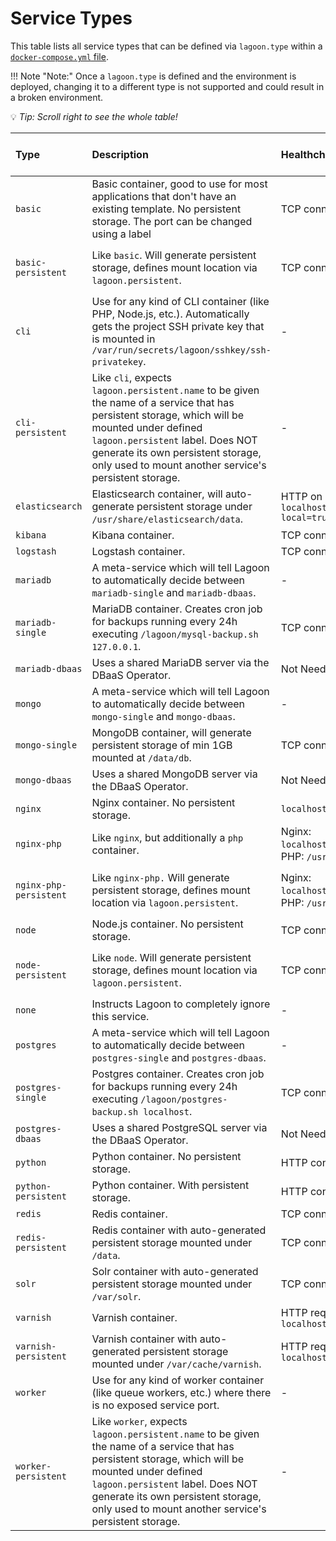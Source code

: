 # Service Types

This table lists all service types that can be defined via `lagoon.type` within a [`docker-compose.yml` file](../using-lagoon-the-basics/docker-compose-yml.md).

!!! Note "Note:"
    Once a `lagoon.type` is defined and the environment is deployed, changing it to a different type is not supported and could result in a broken environment.

💡 _Tip: Scroll right to see the whole table!_

| Type | Description | Healthcheck | Exposed Ports | Auto generated routes | Storage | Additional customization parameters |
| :--- | :--- | :--- | :--- | :--- | :--- | :--- |
| `basic` | Basic container, good to use for most applications that don't have an existing template. No persistent storage. The port can be changed using a label | TCP connection on `3000` | `3000` | Yes | No | `lagoon.service.port` |
| `basic-persistent` | Like `basic`. Will generate persistent storage, defines mount location via `lagoon.persistent`. | TCP connection on `3000` | `3000` | Yes | Yes |  `lagoon.service.port`,`lagoon.persistent`, `lagoon.persistent.name`, `lagoon.persistent.size`, `lagoon.persistent.class` |
| `cli` | Use for any kind of CLI container \(like PHP, Node.js, etc.\). Automatically gets the project SSH private key that is mounted in `/var/run/secrets/lagoon/sshkey/ssh-privatekey`. | - | No | No | No | - |
| `cli-persistent` | Like `cli`, expects `lagoon.persistent.name` to be given the name of a service that has persistent storage, which will be mounted under defined `lagoon.persistent` label. Does NOT generate its own persistent storage, only used to mount another service's persistent storage. | - | No | No | Yes | `lagoon.persistent.name`, `lagoon.persistent` |
| `elasticsearch` | Elasticsearch container, will auto-generate persistent storage under `/usr/share/elasticsearch/data`. | HTTP on `localhost:9200/_cluster/health?local=true` | `9200` | No | Yes | `lagoon.persistent.size` |
| `kibana` | Kibana container. | TCP connection on `5601` | `5601` | Yes | No | - |
| `logstash` | Logstash container. | TCP connection on `9600` | `9600` | No | No | - |
| `mariadb` | A meta-service which will tell Lagoon to automatically decide between `mariadb-single` and `mariadb-dbaas`. | - | - | - | - | - |
| `mariadb-single` | MariaDB container. Creates cron job for backups running every 24h executing `/lagoon/mysql-backup.sh 127.0.0.1`. | TCP connection on `3306` | `3306` | No | Yes | `lagoon.persistent.size` |
| `mariadb-dbaas` | Uses a shared MariaDB server via the DBaaS Operator. | Not Needed | `3306` | No | - | - |
| `mongo` | A meta-service which will tell Lagoon to automatically decide between `mongo-single` and `mongo-dbaas`. | - | - | - | - | - |
| `mongo-single` | MongoDB container, will generate persistent storage of min 1GB mounted at `/data/db`. | TCP connection on `27017` | `27017` | No | Yes | `lagoon.persistent.size` |
| `mongo-dbaas` | Uses a shared MongoDB server via the DBaaS Operator. | Not Needed | `27017` | No | - | - |
| `nginx` | Nginx container. No persistent storage. | `localhost:50000/nginx_status` | `8080` | Yes | No | - |
| `nginx-php` | Like `nginx`, but additionally a `php` container. | Nginx: `localhost:50000/nginx_status`, PHP: `/usr/sbin/check_fcgi` | `8080` | Yes | No | - |
| `nginx-php-persistent` | Like `nginx-php.` Will generate persistent storage, defines mount location via `lagoon.persistent`. | Nginx: `localhost:50000/nginx_status`, PHP: `/usr/sbin/check_fcgi` | http on `8080` | Yes | Yes | `lagoon.persistent`, `lagoon.persistent.name`, `lagoon.persistent.size`, `lagoon.persistent.class` |
| `node` | Node.js container. No persistent storage. | TCP connection on `3000` | `3000` | Yes | No | - |
| `node-persistent` | Like `node`. Will generate persistent storage, defines mount location via `lagoon.persistent`. | TCP connection on `3000` | `3000` | Yes | Yes | `lagoon.persistent`, `lagoon.persistent.name`, `lagoon.persistent.size`, `lagoon.persistent.class` |
| `none` | Instructs Lagoon to completely ignore this service. | - | - | - | - | - |
| `postgres` | A meta-service which will tell Lagoon to automatically decide between `postgres-single` and `postgres-dbaas`. | - | - | - | - | - |
| `postgres-single` | Postgres container. Creates cron job for backups running every 24h executing `/lagoon/postgres-backup.sh localhost`. | TCP connection on `5432` | `5432` | No | Yes | `lagoon.persistent.size` |
| `postgres-dbaas` | Uses a shared PostgreSQL server via the DBaaS Operator. | Not Needed | `5432` | No | - | - |
| `python` | Python container. No persistent storage. | HTTP connection on `8800` | `8800` | Yes | No | - |
| `python-persistent` | Python container. With persistent storage. | HTTP connection on `8800` | `8800` | Yes | Yes | - |
| `redis` | Redis container. | TCP connection on `6379` | `6379` | No | No | - |
| `redis-persistent` | Redis container with auto-generated persistent storage mounted under `/data`. | TCP connection on `6379` | `6379` | No | Yes | `lagoon.persistent.size` |
| `solr` | Solr container with auto-generated persistent storage mounted under `/var/solr`. | TCP connection on `8983` | `8983` | No | Yes | `lagoon.persistent.size` |
| `varnish` | Varnish container. | HTTP request `localhost:8080/varnish_status` | `8080` | Yes | No | - |
| `varnish-persistent` | Varnish container with auto-generated persistent storage mounted under `/var/cache/varnish`. | HTTP request `localhost:8080/varnish_status` | `8080` | Yes | Yes | `lagoon.persistent.size` |
| `worker` | Use for any kind of worker container \(like queue workers, etc.\) where there is no exposed service port. | - | No | No | No | - |
| `worker-persistent` | Like `worker`, expects `lagoon.persistent.name` to be given the name of a service that has persistent storage, which will be mounted under defined `lagoon.persistent` label. Does NOT generate its own persistent storage, only used to mount another service's persistent storage. | - | No | No | Yes | `lagoon.persistent.name`, `lagoon.persistent` |
